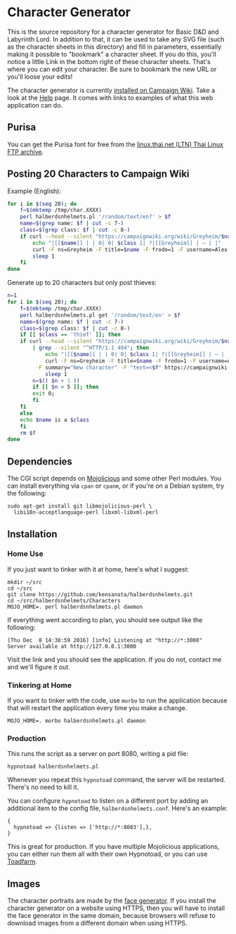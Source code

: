 # Character Generator

This is the source repository for a character generator for Basic D&D
and Labyrinth Lord. In addition to that, it can be used to take any
SVG file (such as the character sheets in this directory) and fill in
parameters, essentially making it possible to "bookmark" a character
sheet. If you do this, you'll notice a little Link in the bottom right
of these character sheets. That's where you can edit your character.
Be sure to bookmark the new URL or you'll loose your edits!

The character generator is currently
[installed on Campaign Wiki](http://campaignwiki.org/halberdsnhelmets).
Take a look at the
[Help](http://campaignwiki.org/halberdsnhelmets/help) page. It comes
with links to examples of what this web application can do.


## Purisa

You can get the Purisa font for free from the
[linux.thai.net (LTN) Thai Linux FTP archive](ftp://linux.thai.net/pub/thailinux/software/thai-ttf/).


## Posting 20 Characters to Campaign Wiki

Example (English):

```bash
for i in $(seq 20); do
	f=$(mktemp /tmp/char.XXXX)
	perl halberdsnhelmets.pl '/random/text/en?' > $f
	name=$(grep name: $f | cut -c 7-)
	class=$(grep class: $f | cut -c 8-)
	if curl --head --silent "https://campaignwiki.org/wiki/Greyheim/$name" | grep --silent "^HTTP/1.1 404"; then
		echo "|[[$name]] | | 0| 0| $class 1| ?|[[Greyheim]] | – | |"
		curl -F ns=Greyheim -F title=$name -F frodo=1 -F username=Alex -F summary="New character" -F "text=<$f" https://campaignwiki.org/wiki
		sleep 1
	fi
done
```

Generate up to 20 characters but only post thieves:

```bash
n=1
for i in $(seq 20); do
    f=$(mktemp /tmp/char.XXXX)
    perl halberdsnhelmets.pl get '/random/text/en' > $f
    name=$(grep name: $f | cut -c 7-)
    class=$(grep class: $f | cut -c 8-)
    if [[ $class == 'thief' ]]; then
	if curl --head --silent "https://campaignwiki.org/wiki/Greyheim/$name" \
		| grep --silent "^HTTP/1.1 404"; then
            echo "|[[$name]] | | 0| 0| $class 1| ?|[[Greyheim]] | – | |"
            curl -F ns=Greyheim -F title=$name -F frodo=1 -F username=Alex \
		 -F summary="New character" -F "text=<$f" https://campaignwiki.org/wiki
            sleep 1
	    n=$(( $n + 1 ))
	    if [[ $n > 5 ]]; then
		exit 0;
	    fi
	fi
    else
	echo $name is a $class
    fi
    rm $f
done
```

## Dependencies

The CGI script depends on [Mojolicious](http://mojolicio.us/) and some
other Perl modules. You can install everything via `cpan` or `cpanm`,
or if you're on a Debian system, try the following:

```
sudo apt-get install git libmojolicious-perl \
  libi18n-acceptlanguage-perl libxml-libxml-perl
```

## Installation

### Home Use

If you just want to tinker with it at home, here's what I suggest:

```
mkdir ~/src
cd ~/src
git clone https://github.com/kensanata/halberdsnhelmets.git
cd ~/src/halberdsnhelmets/Characters
MOJO_HOME=. perl halberdsnhelmets.pl daemon
```

If everything went according to plan, you should see output like the
following:

```
[Thu Dec  8 14:38:59 2016] [info] Listening at "http://*:3000"
Server available at http://127.0.0.1:3000
```

Visit the link and you should see the application. If you do not,
contact me and we'll figure it out.

### Tinkering at Home

If you want to tinker with the code, use `morbo` to run the
application because that will restart the application every time you
make a change.

```
MOJO_HOME=. morbo halberdsnhelmets.pl daemon
```

### Production

This runs the script as a server on port 8080, writing a pid file:

```
hypnotoad halberdsnhelmets.pl
```

Whenever you repeat this `hypnotoad` command, the server will be
restarted. There's no need to kill it.

You can configure `hypnotoad` to listen on a different port by adding
an additional item to the config file, `halberdsnhelmets.conf`. Here's
an example:

```
{
  hypnotoad => {listen => ['http://*:8083'],},
}
```

This is great for production. If you have multiple Mojolicious
applications, you can either run them all with their own Hypnotoad, or
you can use [Toadfarm](https://metacpan.org/pod/Toadfarm).

## Images

The character portraits are made by
the [face generator](https://campaignwiki.org/face). If you install
the character generator on a website using HTTPS, then you will have
to install the face generator in the same domain, because browsers
will refuse to download images from a different domain when using
HTTPS.
